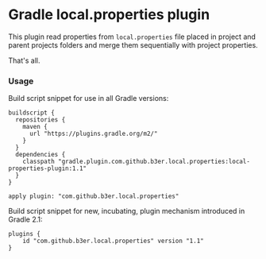 # Gradle local.properties plugin

This plugin read properties from ```local.properties``` file placed in project and parent projects 
folders and merge them sequentially with project properties.

That's all.

### Usage

Build script snippet for use in all Gradle versions:
```
buildscript {
  repositories {
    maven {
      url "https://plugins.gradle.org/m2/"
    }
  }
  dependencies {
    classpath "gradle.plugin.com.github.b3er.local.properties:local-properties-plugin:1.1"
  }
}

apply plugin: "com.github.b3er.local.properties"
```

Build script snippet for new, incubating, plugin mechanism introduced in Gradle 2.1:
```
plugins {
    id "com.github.b3er.local.properties" version "1.1"
}
```
